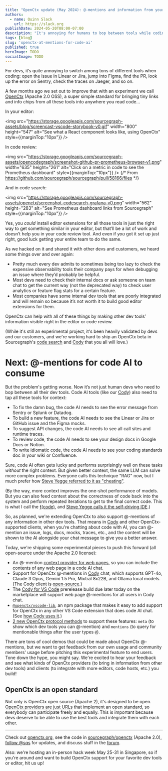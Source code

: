 ```yaml
---
title: "OpenCtx update (May 2024): @-mentions and information from your dev tools, shown everywhere you read/write code"
authors:
  - name: Quinn Slack
    url: https://slack.org
publishDate: 2024-05-20T08:00-07:00
description: "It's annoying for humans to bop between tools while coding. It's impossible for code AI. We're trying to solve both problems with the OpenCtx open standard."
tags: [blog]
slug: 'openctx-at-mentions-for-code-ai'
published: true
heroImage: TODO
socialImage: TODO
---
```


For devs, it’s quite annoying to switch among tons of different tools when coding: open the issue in Linear or Jira, jump into Figma, find the PR, look up the error on Sentry, check the traces on Jaeger, and so on.

A few months ago we set out to improve that with an experiment we call [OpenCtx](https://openctx.org) (Apache 2.0 OSS), a super simple standard for bringing tiny links and info chips from all these tools into anywhere you read code...

In your editor:

<img src="https://storage.googleapis.com/sourcegraph-assets/blog/screencast-vscode-storybook-v0.gif" width="800" height="547" alt="See what a React component looks like, using OpenCtx" style={{marginTop:"10px"}} />

In code review:

<img src="https://storage.googleapis.com/sourcegraph-assets/opencodegraph/screenshot-github-pr-prometheus-browser-v1.png" width="635" height="261" alt="Click on a metric in code to see the Prometheus dashboard" style={{marginTop:"10px"}} /> {/* From https://github.com/sourcegraph/sourcegraph/pull/58166/files */}

And in code search:

<img src="https://storage.googleapis.com/sourcegraph-assets/openctx/screenshot-codesearch-grafana-v0.png" width="562" height="283" alt="See Prometheus dashboard links from Sourcegraph" style={{marginTop:"10px"}} />

Yes, you *could* install editor extensions for all those tools in just the right way to get something similar in your editor, but that’ll be a lot of work and doesn’t help you in your code review tool. And even if *you* got it set up just right, good luck getting your entire team to do the same.

As we hacked on it and shared it with other devs and customers, we heard some things over and over again:

- Pretty much every dev admits to sometimes being too lazy to check the expensive observability tools their company pays for when debugging an issue where they’d probably be helpful.
- Most devs need to check their internal docs or ask someone on team chat to get the current way (not the deprecated way) to check user analytics or feature flag stats for a certain feature.
- Most companies have some internal dev tools that are poorly integrated and will remain so because it’s not worth it to build good editor extensions for them.

OpenCtx can help with all of these things by making other dev tools’ information visible right in the editor or code review.

(While it's still an experimental project, it's been heavily validated by devs and our customers, and we're working hard to ship an OpenCtx beta in Sourcegraph's [code search](https://sourcegraph.com/code-search) and [Cody](https://cody.dev) that you all will love.)

# Next: @-mentions for code AI to consume

But the problem's getting worse. Now it’s not just human devs who need to bop between all their dev tools. Code AI tools (like our [Cody](https://cody.dev)) also need to tap all these tools for context:

- To fix the damn bug, the code AI needs to see the error message from Sentry or Splunk or Datadog.
- To build a new feature, the code AI needs to see the Linear or Jira or GitHub issue and the Figma mocks.
- To suggest API changes, the code AI needs to see all call sites and runtime traces.
- To review code, the code AI needs to see your design docs in Google Docs or Notion.
- To write idiomatic code, the code AI needs to see your coding standards doc in your wiki or Confluence.

Sure, code AI often gets lucky and performs surprisingly well on these tasks *without* the right context. But given better context, the same LLM can solve more complex problems. Everyone calls this technique "RAG" now, but I much prefer how [Steve Yegge referred to it as "cheating"](https://sourcegraph.com/blog/cheating-is-all-you-need).

(By the way, more context improves the one-shot performance of models. But you can also feed context about the correctness of code back into the system and perform repeated iterations to get to the final correct code. This is what I call the [ƒ(code)](https://slack.org/context-first), and [Steve Yegge calls it the self-driving IDE](https://sourcegraph.com/blog/the-self-driving-ide-is-coming).)

So, as planned, we're extending OpenCtx to also support @-mentions of any information in other dev tools. That means in [Cody](https://cody.dev) and other OpenCtx-supported clients, when you're chatting about code with AI, you can @-mention an issue, logs, docs, mocks, traces, etc., and the content will be shown to the AI alongside your chat message to give you a better answer.

Today, we're shipping some experimental pieces to push this forward (all open-source under the Apache 2.0 license):

- An @-mention [context provider for web pages](https://openctx.org/docs/providers/web), so you can include the contents of any web page in a code AI chat.
- Support for OpenCtx @-mentions in [Cody](https://cody.dev) chat, which supports GPT-4o, Claude 3 Opus, Gemini 1.5 Pro, Mixtral 8x22B, and Ollama local models. (The Cody client is [open-source](https://github.com/sourcegraph/cody).)
- The [Cody for VS Code](https://marketplace.visualstudio.com/items?itemName=sourcegraph.cody-ai) prerelease build due later today on the marketplace will support web page @-mentions for all users in Cody chat.
- [`@openctx/vscode-lib`](https://www.npmjs.com/package/@openctx/vscode-lib), an npm package that makes it easy to add support for OpenCtx in any other VS Code extension that does code AI chat. (See [how Cody uses it](https://sourcegraph.com/search?q=context:global+repo:%5Egithub%5C.com/sourcegraph/cody%24+%40openctx/vscode-lib&patternType=keyword&sm=0).)
- [2 new OpenCtx protocol methods](https://openctx.org/docs/creating-a-provider) to support these features: `meta` (to show which dev tools you can @-mention) and `mentions` (to query for mentionable things after the user types `@`).

There are tons of cool demos that could be made about OpenCtx @-mentions, but we want to get feedback from our own usage and community members' usage before pitching this experimental feature to end users. Tone down the hype, you might say. We're excited to hear your feedback and see what kinds of OpenCtx providers (to bring in information from other dev tools) and clients (to integrate with more editors, code hosts, etc.) you build!

## OpenCtx is an open standard

Not only is OpenCtx open source (Apache 2), it's designed to be open. [OpenCtx providers are just URLs](https://openctx.org/docs/faq) that implement an open standard, so everybody can participate freely and equally. This is important because devs deserve to be able to use the best tools and integrate them with each other.

---

Check out [openctx.org](https://openctx.org), see the code in [sourcegraph/openctx](https://github.com/sourcegraph/openctx) (Apache 2.0), [follow @sqs](https://twitter.com/sqs) for updates, and discuss stuff in the [forum](https://community.sourcegraph.com/).

Also: we're hosting an in-person hack week May 25-31 in Singapore, so if you're around and want to build OpenCtx support for your favorite dev tools or editor, hit us up!
